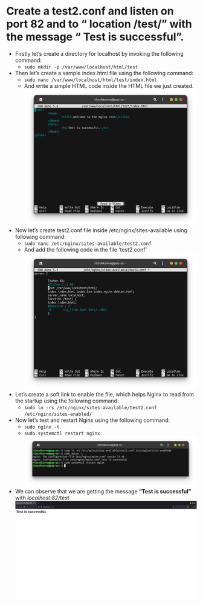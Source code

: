 # Create a test2.conf and listen on port 82 and to “ location /test/” with the message “ Test is successful”.

- Firstly let’s create a directory for localhost by invoking the following command:
  - `sudo mkdir -p /var/www/localhost/html/test`
- Then let’s create a sample index.html file using the following command:
  - `sudo nano /var/www/localhost/html/test/index.html`
  - And write a simple HTML code inside the HTML file we just created.<br/>
  ![sample index file](https://github.com/LF-DevOps-Intern/4_2_nginx-krishna-rikeshkarma/blob/master/Qno4/snapshots/sample%20index%20file.png)
- Now let’s create test2.conf file inside /etc/nginx/sites-available using following command:
  - `sudo nano /etc/nginx/sites-available/test2.conf`
  - And add the following code in the file ‘test2.conf’<br/>
  ![test2 conf file](https://github.com/LF-DevOps-Intern/4_2_nginx-krishna-rikeshkarma/blob/master/Qno4/snapshots/test2conf%20file.png)
- Let’s create a soft link to enable the file, which helps Nginx to read from the startup using the following command:
  - `sudo ln -rs /etc/nginx/sites-available/test2.conf /etc/nginx/sites-enabled/`
- Now let’s test and restart Nginx using the following command:
  - `sudo nginx -t`
  - `sudo systemctl restart nginx`<br/>
  ![create link test restart nginx](https://github.com/LF-DevOps-Intern/4_2_nginx-krishna-rikeshkarma/blob/master/Qno4/snapshots/create%20link%20test%20restart%20nginx.png)
- We can observe that we are getting the message **“Test is successful”** with _localhost:82/test_<br/>
  ![Test is successful](https://github.com/LF-DevOps-Intern/4_2_nginx-krishna-rikeshkarma/blob/master/Qno4/snapshots/Test%20is%20successful.png)
